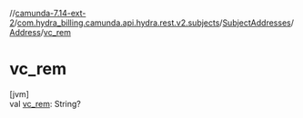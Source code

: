 //[camunda-7.14-ext-2](../../../../index.md)/[com.hydra_billing.camunda.api.hydra.rest.v2.subjects](../../index.md)/[SubjectAddresses](../index.md)/[Address](index.md)/[vc_rem](vc_rem.md)

# vc_rem

[jvm]\
val [vc_rem](vc_rem.md): String?
